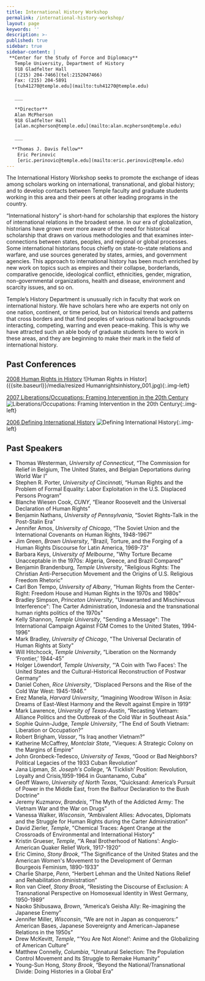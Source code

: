 ```yaml
---
title: International History Workshop
permalink: /international-history-workshop/
layout: page
keywords: ''
description: >- 
published: true
sidebar: true
sidebar-content: |
 **Center for the Study of Force and Diplomacy**   
   Temple University, Department of History  
   918 Gladfelter Hall     
   [(215) 204-7466](tel:2152047466)       
   Fax: (215) 204-5891    
   [tuh41270@temple.edu](mailto:tuh41270@temple.edu)    
   
   ___
   
   **Director**   
   Alan McPherson  
   918 Gladfelter Hall       
   [alan.mcpherson@temple.edu](mailto:alan.mcpherson@temple.edu)       
     
   ___
   
  **Thomas J. Davis Fellow**   
    Eric Perinovic     
    [eric.perinovic@temple.edu](mailto:eric.perinovic@temple.edu)       
---
```

The International History Workshop seeks to promote the exchange of ideas among scholars working on international, transnational, and global history; and to develop contacts between Temple faculty and graduate students working in this area and their peers at other leading programs in the country.

“International history” is short-hand for scholarship that explores the history of international relations in the broadest sense. In our era of globalization, historians have grown ever more aware of the need for historical scholarship that draws on various methodologies and that examines inter-connections between states, peoples, and regional or global processes. Some international historians focus chiefly on state-to-state relations and warfare, and use sources generated by states, armies, and government agencies. This approach to international history has been much enriched by new work on topics such as empires and their collapse, borderlands, comparative genocide, ideological conflict, ethnicities, gender, migration, non-governmental organizations, health and disease, environment and scarcity issues, and so on.

Temple’s History Department is unusually rich in faculty that work on international history. We have scholars here who are experts not only on one nation, continent, or time period, but on historical trends and patterns that cross borders and that find peoples of various national backgrounds interacting, competing, warring and even peace-making. This is why we have attracted such an able body of graduate students here to work in these areas, and they are beginning to make their mark in the field of international history.

## Past Conferences
[2008 Human Rights in History](https://liberalarts.temple.edu/sites/liberalarts/files/IHWonHumanRightsConferenceAnnouncement.pdf)
![Human Rights in Histor]({{site.baseurl}}/media/resized Humanrightsinhistory_001.jpg){:.img-left}

[2007 Liberations/Occupations: Framing Intervention in the 20th Century](https://liberalarts.temple.edu/sites/liberalarts/files/ihw-occupations.pdf)
![Liberations/Occupations: Framing Intervention in the 20th Century]({{site.baseurl}}/media/LiberationsOccupations.jpg){:.img-left}

[2006 Defining International History](https://liberalarts.temple.edu/sites/liberalarts/files/ihw-bordercrossings.pdf)
![Defining International History]({{site.baseurl}}/media/BorderCrossings.jpg){:.img-left}

## Past Speakers
- Thomas Westerman, _University of Connecticut_, “The Commission for Relief in Belgium, The United States, and Belgian Deportations during World War I”
- Stephen R. Porter, _University of Cincinnati_, “Human Rights and the Problem of Formal Equality: Labor Exploitation in the U.S. Displaced Persons Program”
- Blanche Wiesen Cook, _CUNY_, “Eleanor Roosevelt and the Universal Declaration of Human Rights”
- Benjamin Nathans, _University of Pennsylvania_, “Soviet Rights-Talk in the Post-Stalin Era”
- Jennifer Amos, _University of Chicago_, “The Soviet Union and the International Covenants on Human Rights, 1948-1967”
- Jim Green, _Brown University_, "Brazil, Torture, and the Forging of a Human Rights Discourse for Latin America, 1969-73"
- Barbara Keys, _University of Melbourne_, "Why Torture Became Unacceptable in the 1970s: Algeria, Greece, and Brazil Compared"
- Benjamin Brandenburg, _Temple University_, "Religious Rights: The Christian Anti-Persecution Movement and the Origins of U.S. Religious Freedom Rhetoric"
- Carl Bon Tempo, _University of Albany_, "Human Rights from the Center-Right: Freedom House and Human Rights in the 1970s and 1980s"
- Bradley Simpson, _Princeton University_, "Unwarranted and Mischievous Interference": The Carter Administration, Indonesia and the transnational human rights politics of the 1970s"
- Kelly Shannon, _Temple University_, "Sending a Message": The International Campaign Against FGM Comes to the United States, 1994-1996"
- Mark Bradley, _University of Chicago_, "The Universal Declaratin of Human Rights at Sixty"
- Will Hitchcock, _Temple University_, “Liberation on the Normandy ‘Frontier,’ 1944-45”
- Holger Löwendorf, _Temple University_, “‘A Coin with Two Faces’: The United States and the Cultural-Historical Reconstruction of Postwar Germany”
- Daniel Cohen, _Rice University_, “Displaced Persons and the Rise of the Cold War West: 1945-1946.”
 - Erez Manela, _Harvard University_, “Imagining Woodrow Wilson in Asia: Dreams of East-West Harmony and the Revolt against Empire in 1919”
- Mark Lawrence, _University of Texas-Austin_, “Recasting Vietnam: Alliance Politics and the Outbreak of the Cold War in Southeast Asia.”
- Sophie Quinn-Judge, _Temple University_, “The End of South Vietnam: Liberation or Occupation?”
- Robert Brigham, _Vassar_, “Is Iraq another Vietnam?”
- Katherine McCaffrey, _Montclair State_, “Vieques: A Strategic Colony on the Margins of Empire”
- John Gronbeck-Tedesco, _University of Texas_, “Good or Bad Neighbors? Political Legacies of the 1933 Cuban Revolution”
- Jana Lipman, _St. Joseph's College_, “A ‘Ticklish’ Position: Revolution, Loyalty and Crisis,1959-1964 in Guantanamo, Cuba”
- Geoff Wawro, _University of North Texas_, “Quicksand: America’s Pursuit of Power in the Middle East, from the Balfour Declaration to the Bush Doctrine”
- Jeremy Kuzmarov, _Brandeis_, “The Myth of the Addicted Army: The Vietnam War and the War on Drugs”
- Vanessa Walker, _Wisconsin_, “Ambivalent Allies: Advocates, Diplomats and the Struggle for Human Rights during the Carter Administration”
- David Zierler, _Temple_, "Chemical Traces: Agent Orange at the Crossroads of Environmental and International History"
- Kristin Grueser, _Temple_, “’A Real Brotherhood of Nations’: Anglo-American Quaker Relief Work, 1917-1920”
- Eric Cimino, _Stony Brook_, “The Significance of the United States and the American Women's Movement to the Development of German Bourgeois Feminism, 1890-1933”
- Charlie Sharpe, _Penn_, “Herbert Lehman and the United Nations Relief and Rehabilitation dministration”
- Ron van Cleef, _Stony Brook_, “Resisting the Discourse of Exclusion: A Transnational Perspective on Homosexual Identity in West Germany, 1950-1989”
- Naoko Shibusawa, _Brown_, “America’s Geisha Ally: Re-imagining the Japanese Enemy”
- Jennifer Miller, _Wisconsin_, “We are not in Japan as conquerors:” American Bases, Japanese Sovereignty and American-Japanese Relations in the 1950s”
- Drew McKevitt, _Temple_, “‘You Are Not Alone!’: Anime and the Globalizing of American Culture”
- Matthew Connelly, _Columbia_, “Unnatural Selection: The Population Control Movement and Its Struggle to Remake Humanity”
- Young-Sun Hong, _Stony Brook_, “Beyond the National/Transnational Divide: Doing Histories in a Global Era”
